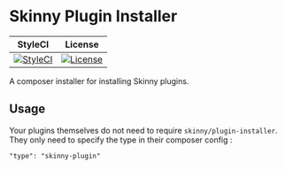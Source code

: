 # Skinny Plugin Installer

|StyleCI|License|
|:------:|:------:|
|[![StyleCI](https://styleci.io/repos/73428628/shield)](https://styleci.io/repos/73428628)|[![License](https://img.shields.io/badge/license-MIT-brightgreen.svg?style=flat-square)](https://packagist.org/packages/skinnybot/skinny-skeleton)|

A composer installer for installing Skinny plugins.

## Usage
Your plugins themselves do not need to require `skinny/plugin-installer`. They only need to specify the type in their composer config :
```
"type": "skinny-plugin"
```
